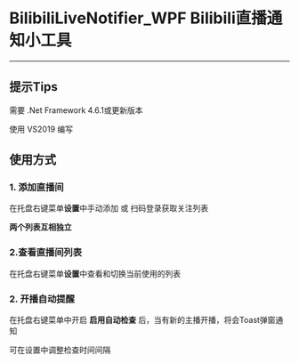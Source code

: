 # BilibiliLiveNotifier_WPF Bilibili直播通知小工具
---
## 提示Tips
  需要 .Net Framework 4.6.1或更新版本
  
  使用 VS2019 编写

## 使用方式
### 1. 添加直播间

在托盘右键菜单**设置**中手动添加 或 扫码登录获取关注列表

**两个列表互相独立**

### 2.查看直播间列表

在托盘右键菜单**设置**中查看和切换当前使用的列表

### 2. 开播自动提醒
在托盘右键菜单中开启 **启用自动检查** 后，当有新的主播开播，将会Toast弹窗通知

可在设置中调整检查时间间隔

